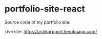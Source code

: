 # portfolio-site-react

Source code of my portfolio site:


Live site: https://ashkarpport.herokuapp.com/
